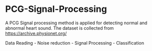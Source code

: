 # PCG-Signal-Processing
A PCG Signal processing method is applied for detecting normal and abnormal heart sound. The dataset is collected from https://archive.physionet.org/

Data Reading - Noise reduction - Signal Processing - Classification 
